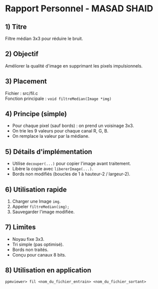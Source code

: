 # Rapport Personnel - MASAD SHAID
## 1) Titre
Filtre médian 3x3 pour réduire le bruit.

## 2) Objectif
Améliorer la qualité d'image en supprimant les pixels impulsionnels.

## 3) Placement 
Fichier : src/fil.c  
Fonction principale : `void filtreMedian(Image *img)`

## 4) Principe (simple)
- Pour chaque pixel (sauf bords) : on prend un voisinage 3x3.  
- On trie les 9 valeurs pour chaque canal R, G, B.  
- On remplace la valeur par la médiane.

## 5) Détails d'implémentation
- Utilise `decouper(...)` pour copier l'image avant traitement.  
- Libère la copie avec `libererImage(...)`.  
- Bords non modifiés (boucles de 1 à hauteur-2 / largeur-2).

## 6) Utilisation rapide
1. Charger une Image `img`.  
2. Appeler `filtreMedian(img);`  
3. Sauvegarder l'image modifiée.

## 7) Limites
- Noyau fixe 3x3.  
- Tri simple (pas optimisé).  
- Bords non traités.  
- Conçu pour canaux 8 bits.

## 8) Utilisation en application
`ppmviewer> fil <nom_du_fichier_entrain> <nom_du_fichier_sortant>`

